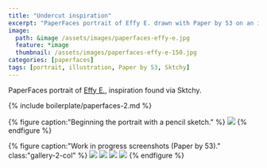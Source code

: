 ```yaml
---
title: "Undercut inspiration"
excerpt: "PaperFaces portrait of Effy E. drawn with Paper by 53 on an iPad."
image: 
  path: &image /assets/images/paperfaces-effy-e.jpg 
  feature: *image
  thumbnail: /assets/images/paperfaces-effy-e-150.jpg
categories: [paperfaces]
tags: [portrait, illustration, Paper by 53, Sktchy]
---
```


PaperFaces portrait of [Effy E.](http://sktchy.com/FH2qnD ), inspiration found via Sktchy.

{% include boilerplate/paperfaces-2.md %}

{% figure caption:"Beginning the portrait with a pencil sketch." %}
[![](/assets/images/paperfaces-effy-e-process-1-750.jpg)](/assets/images/paperfaces-effy-e-process-1-lg.jpg)
{% endfigure %}

{% figure caption:"Work in progress screenshots (Paper by 53)." class:"gallery-2-col" %}
[![](/assets/images/paperfaces-effy-e-process-2-600.jpg)](/assets/images/paperfaces-effy-e-process-2-lg.jpg)
[![](/assets/images/paperfaces-effy-e-process-3-600.jpg)](/assets/images/paperfaces-effy-e-process-3-lg.jpg)
[![](/assets/images/paperfaces-effy-e-process-4-600.jpg)](/assets/images/paperfaces-effy-e-process-4-lg.jpg)
[![](/assets/images/paperfaces-effy-e-process-5-600.jpg)](/assets/images/paperfaces-effy-e-process-5-lg.jpg)
{% endfigure %}
